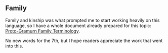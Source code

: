 ## Family

Family and kinship was what prompted me to start working heavily on this language, so I have a whole document already prepared for this topic: [Proto-Gramurn Family Terminology](../../../../../../lexicon/family/family.md).

No new words for the 7th, but I hope readers appreciate the work that went into this.
